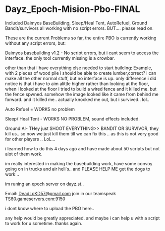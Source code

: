 Dayz_Epoch-Mision-Pbo-FINAL
===========================

Included Daimyos BaseBuilding, Sleep/Heal Tent, AutoRefuel, Ground Bandit/survivors all working with no script errors. BUT.... please read on.

These are the current Problems so far, the entire PBO is currently working without any script errors, but:

Daimyos basebuilding v1.2 - No script errors, but i cant seem to access the interface. the only tool currently
missing is a crowbar.

other than that i have everything else needed to start building:
Example, with 2 pieces of wood pile i should be able to create lumber,correct? 
i can make all the other normal stuff, but no interface is up. only difference i did notice is that
i have to aim alittle higher rather than looking at the floor, when i looked at the floor i tried to
build a wired fence and it killed me. but the fence spwned. somehow the image looked like it came from behind me forward.
and it killed me.. actually knocked me out, but i survived.. lol..

Auto Refuel = WORKS no problem

Sleep/ Heal Tent -  WORKS NO PROBLEM, sound effects included.

Ground AI-  THey just SHOOT EVERYTHING>> BANDIT OR SURVIVOR, they kill us.. so now we just kill them till we can
fix this .. as this is not very good for other players .. LoL... 

i learned how to do this 4 days ago and have made about 50 scripts but not alot of them work.


im really interested in making the basebuilding work, have some convoy going on in trucks and air heli's..
and PLEASE HELP ME get the dogs to work ..

im runing an epoch server on dayz.st..

Email: DeadLoKD57@gmail.com
join in our teamspeak 
TS60.gameservers.com:9150

i dont know where to upload the PBO here.. 

any help would be greatly appreciated. and maybe i can help u with a script to work for u sometime. thanks again.
